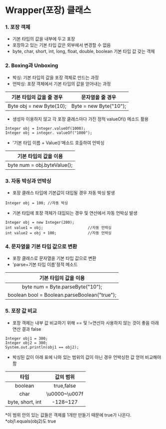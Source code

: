 # Wrapper(포장) 클래스

### 1. 포장 객체
* 기본 타입의 값을 내부에 두고 포장
* 포장하고 있는 기본 타입 값은 외부에서 변경할 수 없음
* byte, char, short, int, long, float, double, boolean 기본 타입 값 갖는 객체

### 2. Boxing과 Unboxing
* 박싱: 기본 타입의 값을 포장 객체로 만드는 과정
* 언박싱: 포장 객체에서 기본 타입의 값을 얻어내는 과정
  
|기본 타입의 값을 줄 경우|문자열을 줄 경우|
|:---:|:---:|
| Byte obj = new Byte(10);| Byte = new Byte("10");|

* 생성자 이용하지 않고 각 포장 클래스마다 가진 정적 valueOf() 메소드 활용
```
Integer obj = Integer.valueOf(1000);
Integer obj = integer. valueOf("1000");
```
* '기본 타입 이름 + Value()'메소드 호출하여 언박싱

|기본 타입의 값을 이용|
|:---:|
|byte num = obj.byteValue();|

### 3. 자동 박싱과 언박싱
* 포장 클래스 타입에 기본값이 대입될 경우 자동 박싱 발생
```
Integer obj = 100; //자동 박싱
```
* 기본 타입에 포장 객체가 대입되는 경우 및 연산에서 자동 언박싱 발생
```
Integer obj = new Integer(200);
int value1 = obj;                    //자동 언박싱
int value2 = obj + 100;              //자동 언박싱
```

### 4. 문자열을 기본 타입 값으로 변환
* 포장 클래스로 문자열을 기본 타입 값으로 변환
* 'parse+기본 타입 이름'정적 메소드

|기본 타입의 값을 이용|
|:---:|
|byte num = Byte.parseByte("10");|
|boolean bool = Boolean.parseBoolean("true");|

### 5. 포장 값 비교
* 포장 객체는 내부 값 비교하기 위해 == 및 !=연산자 사용하지 않는 것이 좋음
아래 연산 결과 false
```
Integer obj1 = 300;
Integer obj2 = 300;
System.out.println(obj1 == obj2);
```
* 박싱된 값이 아래 표에 나와 있는 범위의 값이 아닌 경우 언박싱한 값 얻어 비교해야 함

|타입|값의 범위|
|:---:|:---:|
|boolean|true,false|
|char| \u0000~\u007f|
|byte, short, int|-128~127|

*이 범위 안의 있는 값들은 객체를 1개만 만들기 때문에 true가 나온다.
*obj1.equals(obj2)도  true